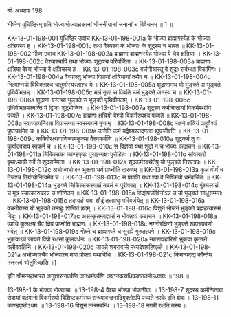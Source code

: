 श्रीः
अध्यायः 198

भीष्मेण युधिष्ठिरम् प्रति भोज्याभोज्यान्नकानां भोजनीयानां जनानां च विवेचनम् ॥ 1 ॥

KK-13-01-198-001	युधिष्ठिर उवाच 
KK-13-01-198-001a	के भोज्या ब्राह्मणस्येह के भोज्याः क्षत्रियस्य ह ।
KK-13-01-198-001c	तथा वैश्यस्य के भोज्याः के शूद्रस्य च भारत ॥
KK-13-01-198-002	भीष्म उवाच 
KK-13-01-198-002a	ब्राह्मणा ब्राह्मणस्येह भोज्या ये चैव क्षत्रियाः ।
KK-13-01-198-002c	वैश्याश्चापि तथा भोज्याः शूद्राश्च परिवर्जिताः ॥
KK-13-01-198-003a	ब्राह्मणाः क्षत्रिया वैश्या भोज्या वै क्षत्रियस्य ह ।
KK-13-01-198-003c	वर्जनीयास्तु वै शूद्राः सर्वभक्षा विकर्मिणः ॥
KK-13-01-198-004a	वैश्यास्तु भोज्या विप्राणां क्षत्रियाणां तथैव च ।
KK-13-01-198-004c	नित्याग्नयो विविक्ताश्च चातुर्मास्यरताश्च ये ॥
KK-13-01-198-005a	शूद्राणामथ यो भुङ्क्ते स भुङ्क्ते पृथिवीमलम् ।
KK-13-01-198-005c	मलं नृणां स पिबति मलं भुङ्क्ते जनस्य च ॥
KK-13-01-198-006a	शूद्राणां यस्तथा भुङ्क्ते स भुङ्क्ते पृथिवीमलम् ।
KK-13-01-198-006c	पृथिवीमलमश्नन्ति ये द्विजाः शूद्रभोजिनः ॥
KK-13-01-198-007a	शूद्रस्य कर्मनिष्ठायां विकर्मस्थोपि पच्यते ।
KK-13-01-198-007c	ब्राह्मणः क्षत्रियो वैश्यो विकर्मस्थश्च पच्यते ॥
KK-13-01-198-008a	स्वाध्यायनिरता विप्रास्तथा स्वस्त्ययने नृणाम् ।
KK-13-01-198-008c	रक्षणे क्षत्रियं प्राहुर्वैश्यं पुष्ट्यर्थमेव च ॥
KK-13-01-198-009a	करोति कर्म यद्वैश्यस्तद्गत्वा ह्युपजीवति ।
KK-13-01-198-009c	कृषिगोरक्ष्यवाणिज्यमकुत्सा वैश्यकर्मणि ॥
KK-13-01-198-010a	शूद्रकर्म तु यः कुर्यादवहाय स्वकर्म च ।
KK-13-01-198-010c	स विज्ञेयो यथा शूद्रो न च भोज्यः कदाचन ॥
KK-13-01-198-011a	चिकित्सकः काण्डपृष्ठः पुराऽध्यक्षः पुरोहितः ।
KK-13-01-198-011c	सांवत्सरो वृथाध्यायी सर्वे ते शूद्रसम्मिताः ॥
KK-13-01-198-012a	शूद्रकर्मस्वथैतेषु यो भुङ्क्ते निरपत्रपः ।
KK-13-01-198-012c	अभोज्यभोजनं भुक्त्वा भयं प्राप्नोति दारुणम् ॥
KK-13-01-198-013a	कुलं वीर्यं च तेजश्च तिर्यग्योनित्वमेव च ।
KK-13-01-198-013c	स प्रयाति यथा श्वा वै निष्क्रियो धर्मवर्जितः ॥
KK-13-01-198-014a	भुङ्क्ते चिकित्सकस्यान्नं तदन्नं च पुरीषवत् ।
KK-13-01-198-014c	पुंश्चल्यन्नं च मूत्रं स्यात्कारुकान्नं च शोणितम् ॥
KK-13-01-198-015a	विद्योपजीविनोऽन्नं च यो भुङ्क्ते साधुसम्मतः ।
KK-13-01-198-015c	तदप्यन्नं यथा शौद्रं तत्साधुः परिवर्जयेत् ॥
KK-13-01-198-016a	वचनीयस्य यो भुङ्क्ते तमाहुः शोणितं ह्रदम् ।
KK-13-01-198-016c	पिशुनं भोजनं भुङ्क्ते ब्रह्महत्यासमं विदुः ॥
KK-13-01-198-017ac	असत्कृतमवज्ञातं न भोक्तव्यं कदाचन ॥
KK-13-01-198-018a	व्याधिं कुलक्षयं चैव क्षिप्रं प्राप्नोति ब्राह्मणः ।
KK-13-01-198-018c	नगरीरक्षिणो भुङ्क्ते श्वपचप्रवणो भवेत् ॥
KK-13-01-198-019a	गोघ्ने च ब्राह्मणघ्ने च सुरापे गुरुतल्पगे ।
KK-13-01-198-019c	भुक्त्वाऽन्नं जायते विप्रो रक्षसां कुलवर्धनः ॥
KK-13-01-198-020a	न्यासापहारिणो भुक्त्वा कृतघ्ने क्लीबवर्तिनि ।
KK-13-01-198-020c	जायते शबरावासे मध्यदेशबहिष्कृते ॥
KK-13-01-198-021a	अभोज्याश्चैव भोज्याश्च मया प्रोक्ता यथाविधि ।
KK-13-01-198-021c	किमन्यदद्य कौन्तेय मत्तस्त्वं श्रोतुमिच्छसि ॥] 

इति श्रीमन्महाभारते अनुशासनपर्वणि दानधर्मपर्वणि अष्टनवत्यधिकशततमोऽध्यायः ॥ 198 ॥

13-198-1 के भोज्या भोज्यान्नाः ॥ 13-198-4 वैश्या भोज्या भोजनीयाः ॥ 13-198-7 शूद्रस्य कर्मनिष्ठायां सेवायां वर्तमानो विकर्मस्थो विशिष्टकर्मस्थः सन्ध्यावन्दनादियुक्तोऽपि पच्यते नरके इति शेषः ॥ 13-198-11 काण्डपृष्ठोऽधमः ॥ 13-198-16 पिशुनं तत्सम्बन्धि ॥ 13-198-18 नगरीं रक्षति तस्य ॥
